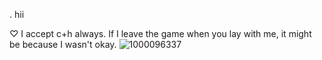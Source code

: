 . hii

♡ I accept c+h always. If I leave the game when you lay with me, it might be because I wasn't okay.
![1000096337](https://github.com/user-attachments/assets/d45a8768-4c01-45a0-9aa4-b62aac5e6790)
